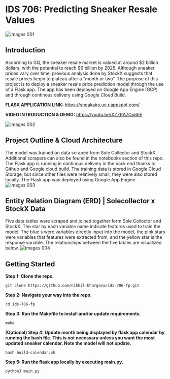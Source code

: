 # IDS 706: Predicting Sneaker Resale Values
![images 001](https://user-images.githubusercontent.com/31523376/100053226-94b01980-2ded-11eb-996f-23a5b92cbd7c.jpeg)

## Introduction
According to GQ, the sneaker resale market is valued at around $2 billion dollars, with the potential to reach $6 billion by 2025. Although sneaker prices vary over time, previous analysis done by StockX suggests that resale prices begin to plateau after a “month or two”. The purpose of this project is to deploy a sneaker resale price prediction model through the use of a Flask app. The app has been deployed on Google App Engine (GCP) and through continous delivery using Google Cloud Build. 

**FLASK APPLICATION LINK:** https://sneakairs.uc.r.appspot.com/

**VIDEO INTRODUCTION & DEMO:** https://youtu.be/XZZRA7Ox6hE

![images 002](https://user-images.githubusercontent.com/31523376/100054202-9e3a8100-2def-11eb-8bc4-174126e7405c.jpeg)

## Project Outline & Cloud Architecture
The model was trained on data scraped from Sole Collector and StockX. Additional scrapers can also be found in the notebooks section of this repo. The Flask app is running in continous delivery in the back end thanks to Github and Google cloud build. The training data is stored in Google Cloud Storage, but since other files were relatively small, they were also stored locally. The Flask app was deployed using Google App Engine.
![images 003](https://user-images.githubusercontent.com/31523376/100053751-aba33b80-2dee-11eb-8085-e047e6092932.jpeg)

## Entity Relation Diagram (ERD) | Solecollector x StockX Data
Five data tables were scraped and joined together form Sole Collector and StockX. The star by each variable name indicate features used to train the model. The blue s were variables directly input into the model, the pink stars were variables that features were extracted from, and the yellow star is the response variable. The relationships between the five tables are visualized below.
![images 004](https://user-images.githubusercontent.com/31523376/100053908-02107a00-2def-11eb-8816-97ccf23fbfb4.jpeg)

## Getting Started
**Step 1: Clone the repo.**
```
git clone https://github.com/nikhil-bhargava/ids-706-fp.git
```

**Step 2: Navigate your way into the repo.**
```
cd ids-706-fp
```

**Step 3: Run the Makefile to install and/or update requirements.**
```
make
```

**(Optional) Step 4: Update month being displayed by flask app calendar by running the bash file. This is not necessary unless you want the most updated sneaker calendar. Note the model will not update.**
```
bash build-calendar.sh
```

**Step 5: Run the flask app locally by executing main.py.**
```
python3 main.py
```
